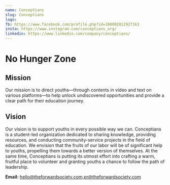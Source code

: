 ```yaml
---
name: Conceptians
slug: Conceptians
logo:
fb: https://www.facebook.com/profile.php?id=100082812927163
insta: https://www.instagram.com/conceptians_org/
linkedin: https://www.linkedin.com/company/conceptians/
---
```


# No Hunger Zone

## Mission

Our mission is to direct youths—through contents in video and text on various platforms—to help unlock undiscovered opportunities and provide a clear path for their education journey.

## Vision

Our vision is to support youths in every possible way we can.
Conceptians is a student-led organization dedicated to sharing knowledge, providing resources, and conducting community-service projects in the field of education. We envision that the fruits of our labor will be of significant help to youths, propelling them towards a better version of themselves. At the same time, Conceptians is putting its utmost effort into crafting a warm, fruitful place to volunteer and granting youths a chance to follow the path of leadership.

**Email:** hello@theforwardsociety.com,pr@theforwardsociety.com
